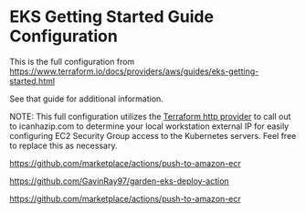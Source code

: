 # EKS Getting Started Guide Configuration

This is the full configuration from https://www.terraform.io/docs/providers/aws/guides/eks-getting-started.html

See that guide for additional information.

NOTE: This full configuration utilizes the [Terraform http provider](https://www.terraform.io/docs/providers/http/index.html) to call out to icanhazip.com to determine your local workstation external IP for easily configuring EC2 Security Group access to the Kubernetes servers. Feel free to replace this as necessary.


https://github.com/marketplace/actions/push-to-amazon-ecr


https://github.com/GavinRay97/garden-eks-deploy-action

https://github.com/marketplace/actions/push-to-amazon-ecr
